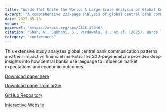 ```yaml
---
title: "Words That Unite the World: A Large-Scale Analysis of Global Central Bank Communication"
excerpt: "A comprehensive 233-page analysis of global central bank communication, submitted to NeurIPS 2025."
date: 2025-05-16
venue: ""
paperurl: "https://arxiv.org/abs/2505.17048"
citation: "Shah, A., Sukhani, S., Pardawala, H., et al. (2025). Words That Unite the World: A Large-Scale Analysis of Global Central Bank Communication. Submitted to Advances in Neural Information Processing Systems."
category: "conferences"
---
```


This extensive study analyzes global central bank communication patterns and their impact on financial markets. The 233-page analysis provides deep insights into how central banks use language to influence market expectations and economic outcomes.

[Download paper here](https://papers.ssrn.com/sol3/papers.cfm?abstract_id=5259866)

[Download paper from arXiv](https://arxiv.org/abs/2505.17048)

[GitHub Repository](https://github.com/gtfintechlab/World-Central-Banks)

[Interactive Website](https://gtfintechlab.github.io/World-Central-Banks/)
